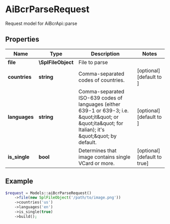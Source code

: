 # AiBcrParseRequest

Request model for AiBcrApi::parse

## Properties

Name | Type | Description | Notes
---- | ---- | ----------- | -----
**file** | **\SplFileObject**| File to parse |
**countries** | **string**| Comma-separated codes of countries. | [optional] [default to ]
**languages** | **string**| Comma-separated ISO-639 codes of languages (either 639-1 or 639-3; i.e. \&quot;it\&quot; or \&quot;ita\&quot; for Italian); it&#39;s \&quot;\&quot; by default. | [optional] [default to ]
**is_single** | **bool**| Determines that image contains single VCard or more. | [optional] [default to true]

## Example
```php
$request = Models::aiBcrParseRequest()
    ->file(new SplFileObject('/path/to/image.png'))
    ->countries('us')
    ->languages('en')
    ->is_single(true)
    ->build();
```

